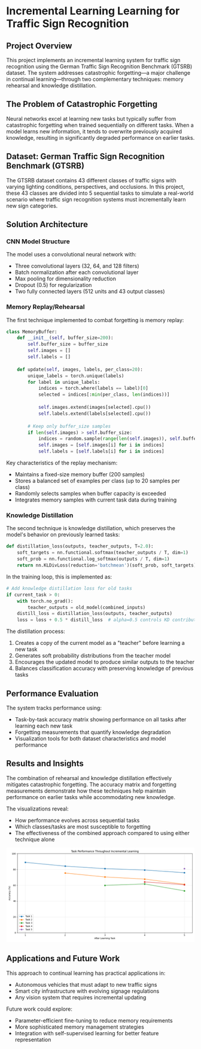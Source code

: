 # Incremental Learning Learning for Traffic Sign Recognition

## Project Overview

This project implements an incremental learning system for traffic sign recognition using the German Traffic Sign Recognition Benchmark (GTSRB) dataset. The system addresses catastrophic forgetting—a major challenge in continual learning—through two complementary techniques: memory rehearsal and knowledge distillation.

## The Problem of Catastrophic Forgetting

Neural networks excel at learning new tasks but typically suffer from catastrophic forgetting when trained sequentially on different tasks. When a model learns new information, it tends to overwrite previously acquired knowledge, resulting in significantly degraded performance on earlier tasks.

## Dataset: German Traffic Sign Recognition Benchmark (GTSRB)

The GTSRB dataset contains 43 different classes of traffic signs with varying lighting conditions, perspectives, and occlusions. In this project, these 43 classes are divided into 5 sequential tasks to simulate a real-world scenario where traffic sign recognition systems must incrementally learn new sign categories.

## Solution Architecture

### CNN Model Structure

The model uses a convolutional neural network with:
- Three convolutional layers (32, 64, and 128 filters)
- Batch normalization after each convolutional layer
- Max pooling for dimensionality reduction
- Dropout (0.5) for regularization
- Two fully connected layers (512 units and 43 output classes)

### Memory Replay/Rehearsal

The first technique implemented to combat forgetting is memory replay:

```python
class MemoryBuffer:
    def __init__(self, buffer_size=200):
        self.buffer_size = buffer_size
        self.images = []
        self.labels = []
        
    def update(self, images, labels, per_class=20):
        unique_labels = torch.unique(labels)
        for label in unique_labels:
            indices = torch.where(labels == label)[0]
            selected = indices[:min(per_class, len(indices))]
            
            self.images.extend(images[selected].cpu())
            self.labels.extend(labels[selected].cpu())
            
        # Keep only buffer_size samples
        if len(self.images) > self.buffer_size:
            indices = random.sample(range(len(self.images)), self.buffer_size)
            self.images = [self.images[i] for i in indices]
            self.labels = [self.labels[i] for i in indices]
```

Key characteristics of the replay mechanism:
- Maintains a fixed-size memory buffer (200 samples)
- Stores a balanced set of examples per class (up to 20 samples per class)
- Randomly selects samples when buffer capacity is exceeded
- Integrates memory samples with current task data during training

### Knowledge Distillation

The second technique is knowledge distillation, which preserves the model's behavior on previously learned tasks:

```python
def distillation_loss(outputs, teacher_outputs, T=2.0):
    soft_targets = nn.functional.softmax(teacher_outputs / T, dim=1)
    soft_prob = nn.functional.log_softmax(outputs / T, dim=1)
    return nn.KLDivLoss(reduction='batchmean')(soft_prob, soft_targets) * (T * T)
```

In the training loop, this is implemented as:

```python
# Add knowledge distillation loss for old tasks
if current_task > 0:
    with torch.no_grad():
        teacher_outputs = old_model(combined_inputs)
    distill_loss = distillation_loss(outputs, teacher_outputs)
    loss = loss + 0.5 * distill_loss  # alpha=0.5 controls KD contribution
```

The distillation process:
1. Creates a copy of the current model as a "teacher" before learning a new task
2. Generates soft probability distributions from the teacher model
3. Encourages the updated model to produce similar outputs to the teacher
4. Balances classification accuracy with preserving knowledge of previous tasks

## Performance Evaluation

The system tracks performance using:
- Task-by-task accuracy matrix showing performance on all tasks after learning each new task
- Forgetting measurements that quantify knowledge degradation
- Visualization tools for both dataset characteristics and model performance

## Results and Insights

The combination of rehearsal and knowledge distillation effectively mitigates catastrophic forgetting. The accuracy matrix and forgetting measurements demonstrate how these techniques help maintain performance on earlier tasks while accommodating new knowledge.

The visualizations reveal:
- How performance evolves across sequential tasks
- Which classes/tasks are most susceptible to forgetting
- The effectiveness of the combined approach compared to using either technique alone

![My Image](accuracy_by_task.png)


## Applications and Future Work

This approach to continual learning has practical applications in:
- Autonomous vehicles that must adapt to new traffic signs
- Smart city infrastructure with evolving signage regulations
- Any vision system that requires incremental updating



Future work could explore:
- Parameter-efficient fine-tuning to reduce memory requirements
- More sophisticated memory management strategies
- Integration with self-supervised learning for better feature representation
